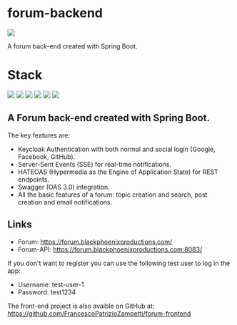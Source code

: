 # forum-backend
![](https://img.shields.io/badge/build-success-brightgreen.svg)

A forum back-end created with Spring Boot.

# Stack

![](https://img.shields.io/badge/java_11-✓-blue.svg)
![](https://img.shields.io/badge/spring_boot-✓-blue.svg)
![](https://img.shields.io/badge/postgresql-✓-blue.svg)
![](https://img.shields.io/badge/keycloak-✓-blue.svg)
![](https://img.shields.io/badge/OAS_3.0-✓-blue.svg)
![](https://img.shields.io/badge/HATEOAS-✓-blue.svg)

## A Forum back-end created with Spring Boot. 
The key features are:
- Keycloak Authentication with both normal and social login (Google, Facebook, GitHub).
- Server-Sent Events (SSE) for real-time notifications.
- HATEOAS (Hypermedia as the Engine of Application State) for REST endpoints.
- Swagger (OAS 3.0) integration.
- All the basic features of a forum: topic creation and search, post creation and email notifications.

## Links
- Forum: https://forum.blackphoenixproductions.com/
- Forum-API: https://forum.blackphoenixproductions.com:8083/

If you don't want to register you can use the following test user to log in the app:
- Username: test-user-1
- Password: test1234

The front-end project is also avaible on GitHub at: https://github.com/FrancescoPatrizioZampetti/forum-frontend
